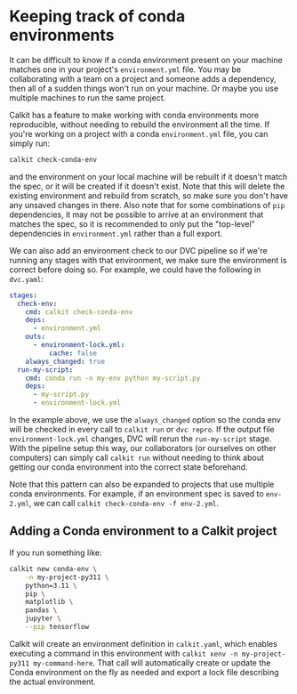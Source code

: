 # Keeping track of conda environments

It can be difficult to know if a conda environment present on your machine
matches one in your project's `environment.yml` file.
You may be collaborating with a team on a project and someone adds a
dependency, then all of a sudden things won't run on your
machine.
Or maybe you use multiple machines to run the same project.

Calkit has a feature to make working with conda environments more
reproducible,
without needing to rebuild the environment all the time.
If you're working on a project with a conda `environment.yml` file,
you can simply run:

```sh
calkit check-conda-env
```

and the environment on your local machine will be rebuilt if it doesn't
match the spec,
or it will be created if it doesn't exist.
Note that this will delete the existing environment and rebuild from scratch,
so make sure you don't have any unsaved changes in there.
Also note that for some combinations of `pip` dependencies,
it may not be possible to arrive at an environment that matches the spec,
so it is recommended to only put the "top-level" dependencies in
`environment.yml` rather than a full export.

We can also add an environment check to our DVC pipeline
so if we're running any stages with that environment, we make sure
the environment is correct before doing so.
For example, we could have the following in `dvc.yaml`:

```yaml
stages:
  check-env:
    cmd: calkit check-conda-env
    deps:
      - environment.yml
    outs:
      - environment-lock.yml:
          cache: false
    always_changed: true
  run-my-script:
    cmd: conda run -n my-env python my-script.py
    deps:
      - my-script.py
      - environment-lock.yml
```

In the example above, we use the `always_changed` option so the conda env
will be checked in every call to `calkit run` or `dvc repro`.
If the output file `environment-lock.yml` changes,
DVC will rerun the `run-my-script` stage.
With the pipeline setup this way,
our collaborators (or ourselves on other computers)
can simply call `calkit run` without needing to think about
getting our conda environment into the correct state beforehand.

Note that this pattern can also be expanded to projects that use multiple
conda environments.
For example, if an environment spec is saved to `env-2.yml`,
we can call `calkit check-conda-env -f env-2.yml`.

## Adding a Conda environment to a Calkit project

If you run something like:

```sh
calkit new conda-env \
    -n my-project-py311 \
    python=3.11 \
    pip \
    matplotlib \
    pandas \
    jupyter \
    --pip tensorflow
```

Calkit will create an environment definition in `calkit.yaml`,
which enables executing a command in this environment with
`calkit xenv -n my-project-py311 my-command-here`.
That call will automatically create or update the Conda environment on the fly
as needed and export a lock file describing the actual environment.
